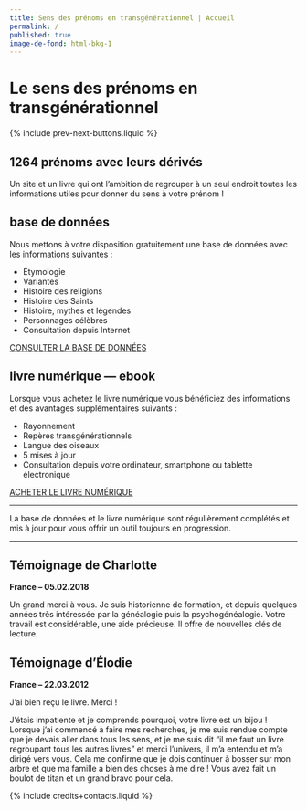 ```yaml
---
title: Sens des prénoms en transgénérationnel | Accueil
permalink: /
published: true
image-de-fond: html-bkg-1
---
```


# Le sens des prénoms en transgénérationnel

{% include prev-next-buttons.liquid %}

## 1264 prénoms avec leurs dérivés

Un site et un livre qui ont l’ambition de regrouper à un seul endroit toutes les informations utiles pour donner du sens à votre prénom !

## base de données

Nous mettons à votre disposition gratuitement une base de données avec les informations suivantes :

-   Étymologie
-   Variantes
-   Histoire des religions
-   Histoire des Saints
-   Histoire, mythes et légendes
-   Personnages célèbres
-   Consultation depuis Internet

[CONSULTER LA BASE DE DONNÉES]

[CONSULTER LA BASE DE DONNÉES]: ./basededonnees

## livre numérique — ebook

Lorsque vous achetez le livre numérique vous bénéficiez des informations et des avantages supplémentaires suivants :

-   Rayonnement
-   Repères transgénérationnels
-   Langue des oiseaux
-   5 mises à jour
-   Consultation depuis votre ordinateur,
    smartphone ou tablette électronique

[ACHETER LE LIVRE NUMÉRIQUE]

[ACHETER LE LIVRE NUMÉRIQUE]: ./ebook

---

La base de données et le livre numérique sont régulièrement complétés et mis à jour pour vous offrir un outil toujours en progression.

---

<section markdown="1" class="temoignage">

## Témoignage de Charlotte

**France – 05.02.2018**

Un grand merci à vous. Je suis historienne de formation, et depuis quelques années très intéressée par la généalogie puis la psychogénéalogie.
Votre travail est considérable, une aide précieuse.
Il offre de nouvelles clés de lecture.

</section>

<section markdown="1" class="temoignage">

## Témoignage d’Élodie

**France – 22.03.2012**

J’ai bien reçu le livre. Merci !

J’étais impatiente et je comprends pourquoi, votre livre est un bijou !
Lorsque j’ai commencé à faire mes recherches, je me suis rendue compte que je devais aller dans tous les sens, et je me suis dit “il me faut un livre regroupant tous les autres livres” et merci l’univers, il m’a entendu et m’a dirigé vers vous.
Cela me confirme que je dois continuer à bosser sur mon arbre et que ma famille a bien des choses à me dire !
Vous avez fait un boulot de titan et un grand bravo pour cela.

</section>

{% include credits+contacts.liquid %}
